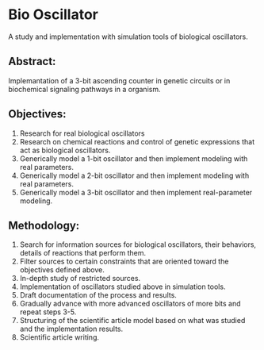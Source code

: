 # Bio Oscillator
A study and implementation with simulation tools of biological oscillators.

## Abstract: 
Implemantation of a 3-bit ascending counter in genetic circuits or in biochemical signaling pathways in a organism.

## Objectives: 
1.    Research for real biological oscillators
2.    Research on chemical reactions and control of genetic expressions that act as biological oscillators.
3.    Generically model a 1-bit oscillator and then implement modeling with real parameters.
4.    Generically model a 2-bit oscillator and then implement modeling with real parameters.
5.    Generically model a 3-bit oscillator and then implement real-parameter modeling. 

## Methodology:
1.    Search for information sources for biological oscillators, their behaviors, details of reactions that perform them.
2.    Filter sources to certain constraints that are oriented toward the objectives defined above.
3.    In-depth study of restricted sources.
4.    Implementation of oscillators studied above in simulation tools.
5.    Draft documentation of the process and results.
6.    Gradually advance with more advanced oscillators of more bits and repeat steps 3-5.
7.    Structuring of the scientific article model based on what was studied and the implementation results.
8.    Scientific article writing.

